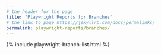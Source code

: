 ```yaml
---
# the header for the page
title: "Playwright Reports for Branches"
# the link to page https://jekyllrb.com/docs/permalinks/
permalink: playwright-reports/branches/
---
```


<div>
  <!-- Include the html snippet in `_includes/playwright-branch-list.html` -->
  {% include playwright-branch-list.html %}
</div>
